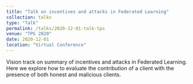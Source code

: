 ```yaml
---
title: "Talk on incentives and attacks in Federated Learning"
collection: talks
type: "Talk"
permalink: /talks/2020-12-01-talk-tps
venue: "TPS 2020"
date: 2020-12-01
location: "Virtual Conference"
---
```


Vision track on summary of incentives and attacks in Federated Learning. Here we explore how to evaluate the contribution of a client with the presence of both honest and malicious clients. 